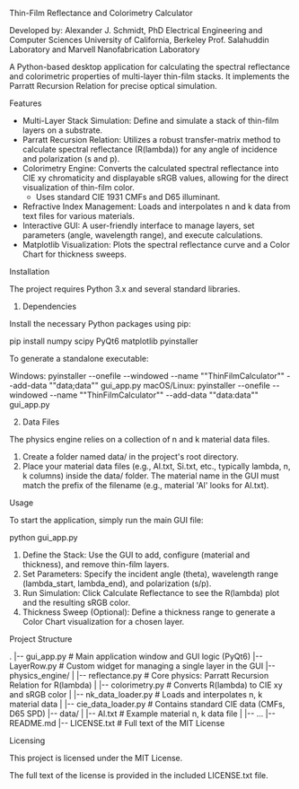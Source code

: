 Thin-Film Reflectance and Colorimetry Calculator

Developed by: 
Alexander J. Schmidt, PhD
Electrical Engineering and Computer Sciences
University of California, Berkeley
Prof. Salahuddin Laboratory and Marvell Nanofabrication Laboratory

A Python-based desktop application for calculating the spectral reflectance and colorimetric properties of multi-layer thin-film stacks. It implements the Parratt Recursion Relation for precise optical simulation.

Features

  * Multi-Layer Stack Simulation: Define and simulate a stack of thin-film layers on a substrate.
  * Parratt Recursion Relation: Utilizes a robust transfer-matrix method to calculate spectral reflectance (R(lambda)) for any angle of incidence and polarization (s and p).
  * Colorimetry Engine: Converts the calculated spectral reflectance into CIE xy chromaticity and displayable sRGB values, allowing for the direct visualization of thin-film color.
      * Uses standard CIE 1931 CMFs and D65 illuminant.
  * Refractive Index Management: Loads and interpolates n and k data from text files for various materials.
  * Interactive GUI: A user-friendly interface to manage layers, set parameters (angle, wavelength range), and execute calculations.
  * Matplotlib Visualization: Plots the spectral reflectance curve and a Color Chart for thickness sweeps.

Installation

The project requires Python 3.x and several standard libraries.

1.  Dependencies

Install the necessary Python packages using pip:

pip install numpy scipy PyQt6 matplotlib pyinstaller

To generate a standalone executable:

Windows: pyinstaller --onefile --windowed --name ""ThinFilmCalculator"" --add-data ""data;data"" gui_app.py
macOS/Linux: pyinstaller --onefile --windowed --name ""ThinFilmCalculator"" --add-data ""data:data"" gui_app.py

2.  Data Files

The physics engine relies on a collection of n and k material data files.

1.  Create a folder named data/ in the project's root directory.
2.  Place your material data files (e.g., Al.txt, Si.txt, etc., typically lambda, n, k columns) inside the data/ folder. The material name in the GUI must match the prefix of the filename (e.g., material 'Al' looks for Al.txt).

Usage

To start the application, simply run the main GUI file:

python gui_app.py

1.  Define the Stack: Use the GUI to add, configure (material and thickness), and remove thin-film layers.
2.  Set Parameters: Specify the incident angle (theta), wavelength range (lambda\_start, lambda\_end), and polarization (s/p).
3.  Run Simulation: Click Calculate Reflectance to see the R(lambda) plot and the resulting sRGB color.
4.  Thickness Sweep (Optional): Define a thickness range to generate a Color Chart visualization for a chosen layer.

Project Structure

.
|-- gui\_app.py \# Main application window and GUI logic (PyQt6)
|-- LayerRow.py \# Custom widget for managing a single layer in the GUI
|-- physics\_engine/
|   |-- reflectance.py \# Core physics: Parratt Recursion Relation for R(lambda)
|   |-- colorimetry.py \# Converts R(lambda) to CIE xy and sRGB color
|   |-- nk\_data\_loader.py \# Loads and interpolates n, k material data
|   |-- cie\_data\_loader.py \# Contains standard CIE data (CMFs, D65 SPD)
|-- data/
|   |-- Al.txt \# Example material n, k data file
|   |-- ...
|-- README.md
|-- LICENSE.txt \# Full text of the MIT License

Licensing

This project is licensed under the MIT License.

The full text of the license is provided in the included LICENSE.txt file.
